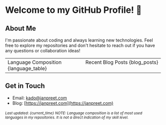# Welcome to my GitHub Profile! 👋

## About Me
I'm passionate about coding and always learning new technologies. Feel free to explore my repositories and don't hesitate to reach out if you have any questions or collaboration ideas!

<table>
<tr>
<td valign="top" width="50%">
Language Composition
{language_table}
</td>
<td valign="top" width="50%">
Recent Blog Posts
{blog_posts}
</td>
</tr>
</table>

## Get in Touch
- Email: [kado@janpreet.com](mailto:kado@janpreet.com)
- Blog: [https://janpreet.com](https://janpreet.com)

<small><i>Last updated: {current_time}</i></small>
<small><i>NOTE: Language composition is a list of most used languages in my repositories. It is not a direct indication of my skill level.</i></small>